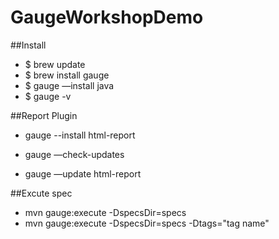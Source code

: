 # GaugeWorkshopDemo

##Install
- $ brew update
- $ brew install gauge
- $ gauge —install java
- $ gauge -v

##Report Plugin
- gauge --install html-report

- gauge —check-updates
- gauge —update html-report

##Excute spec
- mvn gauge:execute -DspecsDir=specs
- mvn gauge:execute -DspecsDir=specs -Dtags="tag name"

